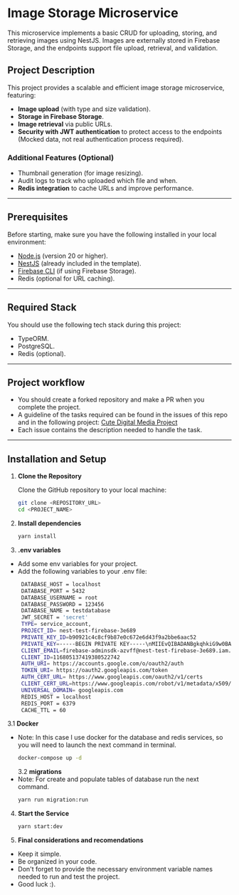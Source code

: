 # Image Storage Microservice

This microservice implements a basic CRUD for uploading, storing, and retrieving images using NestJS. Images are externally stored in Firebase Storage, and the endpoints support file upload, retrieval, and validation.

## Project Description

This project provides a scalable and efficient image storage microservice, featuring:

- **Image upload** (with type and size validation).
- **Storage in Firebase Storage**.
- **Image retrieval** via public URLs.
- **Security with JWT authentication** to protect access to the endpoints (Mocked data, not real authentication process required).


### Additional Features (Optional)

- Thumbnail generation (for image resizing).
- Audit logs to track who uploaded which file and when.
- **Redis integration** to cache URLs and improve performance.

---

## Prerequisites

Before starting, make sure you have the following installed in your local environment:

- [Node.js](https://nodejs.org/) (version 20 or higher).
- [NestJS](https://nestjs.com/) (already included in the template).
- [Firebase CLI](https://firebase.google.com/docs/cli) (if using Firebase Storage).
- Redis (optional for URL caching).

---

## Required Stack

You should use the following tech stack during this project:

- TypeORM.
- PostgreSQL.
- Redis (optional).
  
---

## Project workflow

- You should create a forked repository and make a PR when you complete the project.
- A guideline of the tasks required can be found in the issues of this repo and in the following project:
  [Cute Digital Media Project](https://github.com/orgs/Cute-Digital-Media/projects/4/views/1)
- Each issue contains the description needed to handle the task.

---

## Installation and Setup

1. **Clone the Repository**

   Clone the GitHub repository to your local machine:

   ```bash
   git clone <REPOSITORY_URL>
   cd <PROJECT_NAME>
   
2. **Install dependencies**
   ```bash
   yarn install
   
3. **.env variables**
- Add some env variables for your project.
- Add the following variables to your .env file:
   ```bash
    DATABASE_HOST = localhost 
    DATABASE_PORT = 5432
    DATABASE_USERNAME = root
    DATABASE_PASSWORD = 123456
    DATABASE_NAME = testdatabase
    JWT_SECRET = 'secret'
    TYPE= service_account,
    PROJECT_ID= nest-test-firebase-3e689
    PRIVATE_KEY_ID=b90921c4c8cf9b87e0c672e6d43f9a2bbe6aac52
    PRIVATE_KEY=-----BEGIN PRIVATE KEY-----\nMIIEvQIBADANBgkqhkiG9w0BAQEFAASCBKcwggSjAgEAAoIBAQCwdV6FucmQVtvl\n5SOs2z2m549E0Kwm6XWzVQbSpvbIj1CZ2yqCT+w3nU8JpBcptxUljniMe4pSgA7x\nDuSwaWiEwHD+2tH3L3mgkp1V8HPD/qAnb2QEMRKkIFWgps8QUM6YVaXRZvaQXTx6\nWaqbsjRJA2GIOBvrr8dUNxCswagQIQh6kS6//zds/GV0gSWaKb/1vu88sqMqe+NC\nw1vQE/FYKBCD/UHFp7RrYiSKA0TksrFloGL192Muky2glZEQkYqWrPn0ZsNaeP0j\n2pKY3NCGh0MXRMEeWYIWsFyw4pv/UT7pTJXTosU/7oORO+zx2VQzOPGIg9egm3mN\n4B5LsaABAgMBAAECggEAUoz+BNp3OQ7hfeoWKAJDE+eFh2CGAQg794MCF59jmU0u\nnGPDPcZtEFGIDc8VxP6xJmpB7BrJibH+C3j3tK4DZwNueVPeYWD06hFdCLzeM6VV\nwE0kwa9BdMXpuSgAe7YKCIsc8VtVYxEzP1vebEtQmY263ZK+QSLxQe0m4GMSoERE\nzBELUnCyh4zYUKwPV1NqjTjsURR26VKncQPEvAznJletO3SKxEOC6rFCZwWbuVwN\n/2atshNYjEUIwF9kjWyc9430Ycqc1uYZW0dJWrnkfRCsoFiE0HqkWWzQfp/tYMrT\nDqNXXkvGtVE99xiSzCs/wD3RGzgdNKGnHUYRy/OCjwKBgQDfPSpESNMlTycRbKhQ\ngfxF42VCHYv1khE4sMFp3RIKm9NOFu6nb19kU1wXCMmTP/K/wbBA17F4umU2z2G7\nZsQs4ZcbnFUokK+Gj9nUA6orlFVbkP14dTgujj48YhO01RfWpjGVY3z0xZx2bJhx\n68Mqn52o3Ei+panNtw666JHlbwKBgQDKWrcZh3dxyDQGMaJu+TO2AmgXgZSAt5PW\nOtv1u7OXXFKXkud/v7EhWrDjbp0WbggHWraSwkEIy8OLyU56uSS/U8+o8wYjqW+v\nK3ZmatqiyKlq1k5BKrCbEbPG6VWCfWYb66E/10mBZXNeZ42q65WAWPlP3rdHv93J\n0uRZmM95jwKBgFJgx9Aa74+8/bW4WwQac3V2zE7xiEw+coxw7W6bXaT8i6UtYTP4\nLUNgX4NAguILnxCT8O58qcjbP65SKMZ2zb2iIZjWv7YQbjVBsChEke8y9aysfFyP\nJQRJCT5PEuaQHBPhkDqIU/wfT/WDbV3cmlCIRi2h3FY928NF4fGnEO+RAoGAGsz5\nA0CV6VQCz+8y/E+1MZ4P+00GRiYKRo11JI6/soRfzAOA9cKFy00fsH+t/pKELbUu\nCTIBOxEBzTnUUxzCaTTIhC/r2D1QtXqkK9xrKLQ6/BN2OdtVmLQ3g1jUInxJUdlb\negEhkynEpfRBJyocmust2g49aBtZXKm55MQAdrECgYEAqypipWe64PY0MAundEH/\nmxd/LK81AC7aRsUHbTn6AIR7207xPo4vCGr6GH1xp89f7S/wHcB4KOGIVDiGBz6J\nPIN5KW78vJXzIbzz9gWrhEyJ1dXryByaLnkthd1VoQ00deMDUkg00OM6sTXCEyba\nVgGjE6mwEoIDc5Mnx6KkXG0=\n-----END PRIVATE KEY-----\n
    CLIENT_EMAIL=firebase-adminsdk-azvff@nest-test-firebase-3e689.iam.gserviceaccount.com
    CLIENT_ID=116805137419380522742
    AUTH_URI= https://accounts.google.com/o/oauth2/auth
    TOKEN_URI= https://oauth2.googleapis.com/token
    AUTH_CERT_URL= https://www.googleapis.com/oauth2/v1/certs
    CLIENT_CERT_URL=https://www.googleapis.com/robot/v1/metadata/x509/firebase-adminsdk-azvff%40nest-test-firebase-3e689.iam.gserviceaccount.com
    UNIVERSAL_DOMAIN= googleapis.com
    REDIS_HOST = localhost
    REDIS_PORT = 6379
    CACHE_TTL = 60
   ```
3.1 **Docker**
- Note: In this case I use docker for the database and redis services, so you will need to launch the next command in terminal.
    ```bash
  docker-compose up -d
    ```
  3.2 **migrations**
- Note: For create and populate tables of database run the next command.
    ```bash
  yarn run migration:run
    ```
4. **Start the Service**
    ```bash
    yarn start:dev
    
6. **Final considerations and recomendations**
- Keep it simple.
- Be organized in your code.
- Don't forget to provide the necessary environment variable names needed to run and test the project.
- Good luck :).

   
